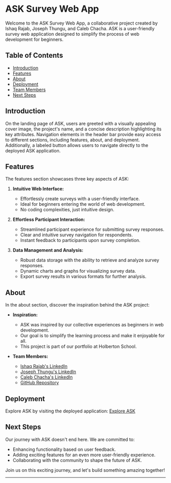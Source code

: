 # ASK Survey Web App

Welcome to the ASK Survey Web App, a collaborative project created by Ishaq Rajab, Joseph Thungu, and Caleb Chacha. ASK is a user-friendly survey web application designed to simplify the process of web development for beginners.

## Table of Contents

- [Introduction](#introduction)
- [Features](#features)
- [About](#about)
- [Deployment](#deployment)
- [Team Members](#team-members)
- [Next Steps](#next-steps)

## Introduction

On the landing page of ASK, users are greeted with a visually appealing cover image, the project's name, and a concise description highlighting its key attributes. Navigation elements in the header bar provide easy access to different sections, including features, about, and deployment. Additionally, a labeled button allows users to navigate directly to the deployed ASK application.

## Features

The features section showcases three key aspects of ASK:

1. **Intuitive Web Interface:**
   - Effortlessly create surveys with a user-friendly interface.
   - Ideal for beginners entering the world of web development.
   - No coding complexities, just intuitive design.

2. **Effortless Participant Interaction:**
   - Streamlined participant experience for submitting survey responses.
   - Clear and intuitive survey navigation for respondents.
   - Instant feedback to participants upon survey completion.

3. **Data Management and Analysis:**
   - Robust data storage with the ability to retrieve and analyze survey responses.
   - Dynamic charts and graphs for visualizing survey data.
   - Export survey results in various formats for further analysis.

## About

In the about section, discover the inspiration behind the ASK project:

- **Inspiration:**
  - ASK was inspired by our collective experiences as beginners in web development.
  - Our goal is to simplify the learning process and make it enjoyable for all.
  - This project is part of our portfolio at Holberton School.

- **Team Members:**
  - [Ishaq Rajab's LinkedIn](LinkedIn.com/in/ishaq-rajab)
  - [Joseph Thungu's LinkedIn](#)
  - [Caleb Chacha's LinkedIn](#)
  - [GitHub Repository](link-to-github-repo)

## Deployment

Explore ASK by visiting the deployed application: [Explore ASK](https://github.com/JThungu/ASK.git)

## Next Steps

Our journey with ASK doesn't end here. We are committed to:

- Enhancing functionality based on user feedback.
- Adding exciting features for an even more user-friendly experience.
- Collaborating with the community to shape the future of ASK.

Join us on this exciting journey, and let's build something amazing together!

---
